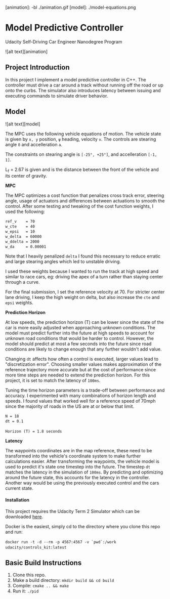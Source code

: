 [//]: # (Image References)
[animation]: -bl ./animation.gif
[model]: ./model-equations.png


# Model Predictive Controller 
Udacity Self-Driving Car Engineer Nanodegree Program


![alt text][animation]

## Project Introduction
In this project I implement a model predictive controller in C++. The controller must drive a car around a track without running off the road or up onto the curbs. The simulator also introduces latency between issuing and executing commands to simulate driver behavior.


## Model

![alt text][model]

The MPC uses the following vehicle equations of motion. The vehicle state is given by `x, y` position, `ψ` heading, velocity `v`. The controls are stearing angle `δ` and accelleration `a`.

The constraints on stearing angle is `[-25°, +25°]`, and accelleration `[-1, 1]`.

L<sub>f</sub> = 2.67 is given and is the distance between the front of the vehicle and its center of gravity.


**MPC**

The MPC optimizes a cost function that penalizes cross track error, steering angle, usage of actuators and differences between actuations to smooth the control. After some testing and tweaking of the cost function weights, I used the following:

```
ref_v    = 70
w_cte    = 40
w_epsi   = 10
w_delta  = 60000
w_ddelta = 2000
w_da     = 0.00001
```

Note that I heavily penalized `delta` I found this necessary to reduce erratic and large stearing angles which led to unstable driving.

I used these weights because I wanted to run the track at high speed and similar to race cars, eg: driving the apex of a turn rather than staying center through a curve.

For the final submission, I set the reference velocity at 70. For stricter center lane driving, I keep the high weight on delta, but also increase the `cte` and `epsi` weights.

**Prediction Horizon**

At low speeds, the prediction horizon (T) can be lower since the state of the car is more easily adjusted when approaching unknown conditions. The model must predict further into the future at high speeds to account for unknown road conditions that would be harder to control. However, the model should predict at most a few seconds into the future since road conditions are likely to change enough that any further wouldn't add value.

Changing `dt` affects how often a control is executed, larger values lead to "discretization error". Choosing smaller values makes approximation of the reference trajectory more accurate but at the cost of performance since more time steps are needed to extend the prediction horizon. For this project, it is set to match the latency of `100ms`.

Tuning the time horizon parameters is a trade-off between performance and accuracy. I experimented with many combinations of horizon length and speeds. I found values that worked well for a reference speed of 70mph since the majority of roads in the US are at or below that limit.

```
N = 18
dt = 0.1

Horizon (T) = 1.8 seconds
```

**Latency**

The waypoints coordinates are in the map reference, these need to be transformed into the vehicle's coordinate system to make further calculations easier. After transforming the waypoints, the vehicle model is used to predict it's state one timestep into the future. The timestep `dt` matches the latency in the simulation of `100ms`. By predicting and optimizing around the future state, this accounts for the latency in the controller. Another way would be using the previously executed control and the cars current state.


#### Installation
This project requires the Udacity Term 2 Simulator which can be downloaded [here](https://github.com/udacity/self-driving-car-sim/releases).

Docker is the easiest, simply cd to the directory where you clone this repo and run:

``docker run -t -d --rm -p 4567:4567 -v `pwd`:/work udacity/controls_kit:latest``


## Basic Build Instructions

1. Clone this repo.
2. Make a build directory: `mkdir build && cd build`
3. Compile: `cmake .. && make`
4. Run it: `./pid`

